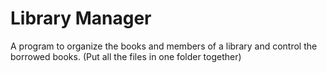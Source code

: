 # Library Manager
A program to organize the books and members of a library and control the borrowed books.
(Put all the files in one folder together)
